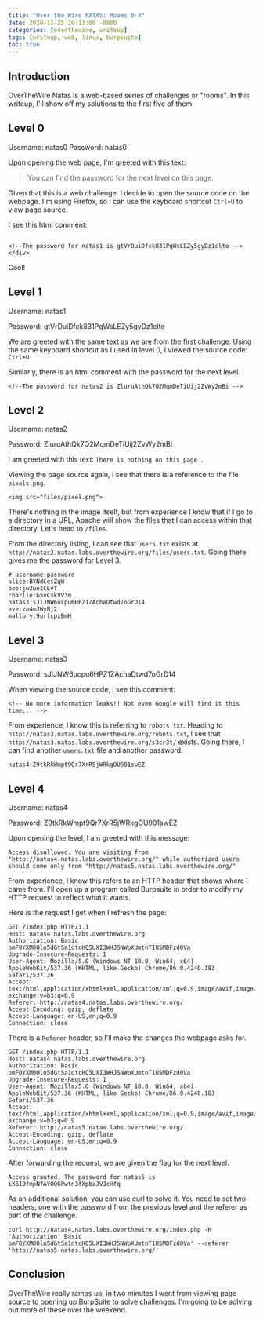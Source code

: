 ```yaml
---
title: "Over the Wire NATAS: Rooms 0-4"
date: 2020-11-25 20:13:00 -0800
categories: [overthewire, writeup]
tags: [writeup, web, linux, burpsuite]
toc: true
---
```

## Introduction

OverTheWire Natas is a web-based series of challenges or "rooms". In this writeup, I'll show off my solutions to the first five of them.

## Level 0

Username: natas0
Password: natas0

Upon opening the web page, I'm greeted with this text: 

> You can find the password for the next level on this page. 

Given that this is a web challenge, I decide to open the source code on the webpage. I'm using Firefox, so I can use the keyboard shortcut ``Ctrl+U`` to view page source.

I see this html comment:

```

<!--The password for natas1 is gtVrDuiDfck831PqWsLEZy5gyDz1clto -->
</div>
```

Cool!

## Level 1

Username: natas1

Password: gtVrDuiDfck831PqWsLEZy5gyDz1clto

We are greeted with the same text as we are from the first challenge. Using the same keyboard shortcut as I used in level 0, I viewed the source code: ``Ctrl+U``

Similarly, there is an html comment with the password for the next level.

```
<!--The password for natas2 is ZluruAthQk7Q2MqmDeTiUij2ZvWy2mBi -->
```

## Level 2

Username: natas2

Password: ZluruAthQk7Q2MqmDeTiUij2ZvWy2mBi

I am greeted with this text: ``There is nothing on this page ``.

Viewing the page source again, I see that there is a reference to the file ``pixels.png``. 

```
<img src="files/pixel.png">
```

There's nothing in the image itself, but from experience I know that if I go to a directory in a URL, Apache will show the files that I can access within that directory. Let's head to ``/files``. 

From the directory listing, I can see that ``users.txt`` exists at ``http://natas2.natas.labs.overthewire.org/files/users.txt``. Going there gives me the password for Level 3.

```
# username:password
alice:BYNdCesZqW
bob:jw2ueICLvT
charlie:G5vCxkVV3m
natas3:sJIJNW6ucpu6HPZ1ZAchaDtwd7oGrD14
eve:zo4mJWyNj2
mallory:9urtcpzBmH
```

## Level 3

Username: natas3

Password: sJIJNW6ucpu6HPZ1ZAchaDtwd7oGrD14

When viewing the source code, I see this comment:

```
<!-- No more information leaks!! Not even Google will find it this time... -->
```

From experience, I know this is referring to ``robots.txt``. Heading to ``http://natas3.natas.labs.overthewire.org/robots.txt``, I see that ``http://natas3.natas.labs.overthewire.org/s3cr3t/`` exists. Going there, I can find another ``users.txt`` file and another password. 

```
natas4:Z9tkRkWmpt9Qr7XrR5jWRkgOU901swEZ
```

## Level 4

Username: natas4

Password: Z9tkRkWmpt9Qr7XrR5jWRkgOU901swEZ

Upon opening the level, I am greeted with this message:

```
Access disallowed. You are visiting from "http://natas4.natas.labs.overthewire.org/" while authorized users should come only from "http://natas5.natas.labs.overthewire.org/"
```

From experience, I know this refers to an HTTP header that shows where I came from. I'll open up a program called Burpsuite in order to modify my HTTP request to reflect what it wants.

Here is the request I get when I refresh the page: 

```
GET /index.php HTTP/1.1
Host: natas4.natas.labs.overthewire.org
Authorization: Basic bmF0YXM0Olo5dGtSa1dtcHQ5UXI3WHJSNWpXUmtnT1U5MDFzd0Va
Upgrade-Insecure-Requests: 1
User-Agent: Mozilla/5.0 (Windows NT 10.0; Win64; x64) AppleWebKit/537.36 (KHTML, like Gecko) Chrome/86.0.4240.183 Safari/537.36
Accept: text/html,application/xhtml+xml,application/xml;q=0.9,image/avif,image/webp,image/apng,*/*;q=0.8,application/signed-exchange;v=b3;q=0.9
Referer: http://natas4.natas.labs.overthewire.org/
Accept-Encoding: gzip, deflate
Accept-Language: en-US,en;q=0.9
Connection: close
```

There is a ``Referer`` header, so I'll make the changes the webpage asks for. 


```
GET /index.php HTTP/1.1
Host: natas4.natas.labs.overthewire.org
Authorization: Basic bmF0YXM0Olo5dGtSa1dtcHQ5UXI3WHJSNWpXUmtnT1U5MDFzd0Va
Upgrade-Insecure-Requests: 1
User-Agent: Mozilla/5.0 (Windows NT 10.0; Win64; x64) AppleWebKit/537.36 (KHTML, like Gecko) Chrome/86.0.4240.183 Safari/537.36
Accept: text/html,application/xhtml+xml,application/xml;q=0.9,image/avif,image/webp,image/apng,*/*;q=0.8,application/signed-exchange;v=b3;q=0.9
Referer: http://natas5.natas.labs.overthewire.org/
Accept-Encoding: gzip, deflate
Accept-Language: en-US,en;q=0.9
Connection: close
```

After forwarding the request, we are given the flag for the next level.

```
Access granted. The password for natas5 is iX6IOfmpN7AYOQGPwtn3fXpbaJVJcHfq
```

As an additional solution, you can use curl to solve it. You need to set two headers: one with the password from the previous level and the referer as part of the challenge.

```
curl http://natas4.natas.labs.overthewire.org/index.php -H 'Authorization: Basic bmF0YXM0Olo5dGtSa1dtcHQ5UXI3WHJSNWpXUmtnT1U5MDFzd0Va' --referer 'http://natas5.natas.labs.overthewire.org/'
```

## Conclusion

OverTheWire really ramps up, in two minutes I went from viewing page source to opening up BurpSuite to solve challenges. I'm going to be solving out more of these over the weekend.
